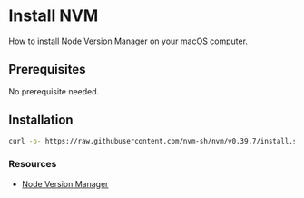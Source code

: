 # Install NVM

How to install Node Version Manager on your macOS computer.

## Prerequisites

No prerequisite needed.

## Installation

```bash
curl -o- https://raw.githubusercontent.com/nvm-sh/nvm/v0.39.7/install.sh
```

### Resources

- [Node Version Manager](https://github.com/nvm-sh/nvm)